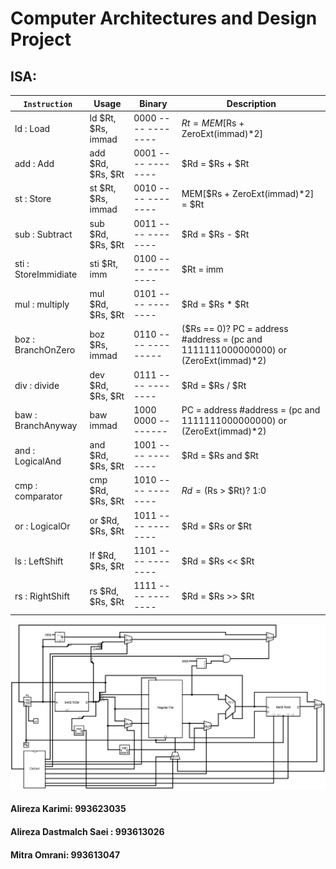 # Computer Architectures and Design Project  
## ISA:  
| ``` Instruction ``` | Usage | Binary | Description |
| --- | --- | --- | --- |
| ld  : Load           | ld  $Rt, $Rs, immad | 0000 ---- ---- ---- | $Rt = MEM[$Rs + ZeroExt(immad)*2] |  
| add : Add            | add $Rd, $Rs, $Rt   | 0001 ---- ---- ---- | $Rd = $Rs + $Rt |  
| st  : Store          | st  $Rt, $Rs, immad | 0010 ---- ---- ---- | MEM[$Rs + ZeroExt(immad)*2] = $Rt |  
| sub : Subtract       | sub $Rd, $Rs, $Rt   | 0011 ---- ---- ---- | $Rd = $Rs - $Rt |  
| sti : StoreImmidiate | sti $Rt, imm        | 0100 ---- --------  | $Rt = imm |  
| mul : multiply       | mul $Rd, $Rs, $Rt   | 0101 ---- ---- ---- | $Rd = $Rs * $Rt |  
| boz : BranchOnZero   | boz $Rs, immad      | 0110 ---- --------- | ($Rs == 0)? PC = address #address = (pc and 1111111000000000) or (ZeroExt(immad)*2) |  
| div : divide         | dev $Rd, $Rs, $Rt   | 0111 ---- ---- ---- | $Rd = $Rs / $Rt |  
| baw : BranchAnyway   | baw immad           | 1000 0000 --------  | PC = address             #address = (pc and 1111111000000000) or (ZeroExt(immad)*2) |  
| and : LogicalAnd     | and $Rd, $Rs, $Rt   | 1001 ---- ---- ---- | $Rd = $Rs and $Rt |
| cmp : comparator     | cmp $Rd, $Rs, $Rt   | 1010 ---- ---- ---- | $Rd = ($Rs > $Rt)? 1:0 |  
| or  : LogicalOr      | or  $Rd, $Rs, $Rt   | 1011 ---- ---- ---- | $Rd = $Rs or $Rt |  
| ls  : LeftShift      | lf  $Rd, $Rs, $Rt   | 1101 ---- ---- ---- | $Rd = $Rs << $Rt |  
| rs  : RightShift     | rs  $Rd, $Rs, $Rt   | 1111 ---- ---- ---- | $Rd = $Rs >> $Rt |  
  
![main](CPU.jpg)

#### Alireza Karimi: 993623035  
#### Alireza Dastmalch Saei : 993613026
#### Mitra Omrani: 993613047  
